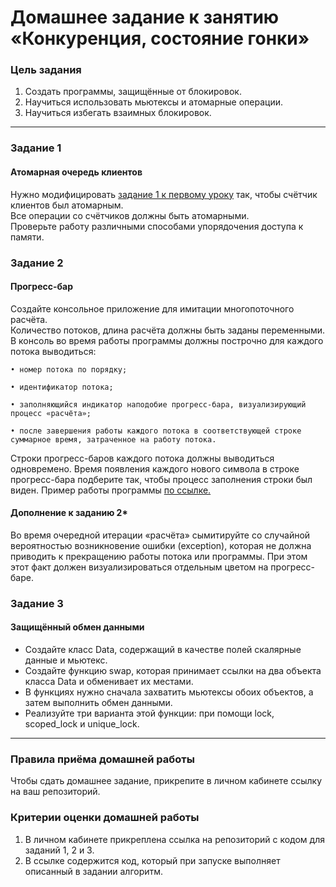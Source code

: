 # Домашнее задание к занятию «Конкуренция, состояние гонки»### Цель задания1. Создать программы, защищённые от блокировок. 2. Научиться использовать мьютексы и атомарные операции.3. Научиться избегать взаимных блокировок.------### Задание 1#### Атомарная очередь клиентовНужно модифицировать [задание 1 к первому уроку](https://github.com/Sergey-87/Netology-Homework-CPP/tree/main/Block7_Multithreaded_and_asynchronous_programming/Lesson1_Multithreading/Task1) так, чтобы счётчик клиентов был атомарным.<br/>Все операции со счётчиков должны быть атомарными.<br/>Проверьте работу различными способами упорядочения доступа к памяти.### Задание 2#### Прогресс-барСоздайте консольное приложение для имитации многопоточного расчёта.<br/>Количество потоков, длина расчёта должны быть заданы переменными.<br/>В консоль во время работы программы должны построчно для каждого потока выводиться:	• номер потока по порядку;		• идентификатор потока;		• заполняющийся индикатор наподобие прогресс-бара, визуализирующий процесс «расчёта»;		• после завершения работы каждого потока в соответствующей строке суммарное время, затраченное на работу потока.  Строки прогресс-баров каждого потока должны выводиться одновремено. Время появления каждого нового символа в строке прогресс-бара подберите так, чтобы процесс заполнения строки был виден. Пример работы программы [по ссылке.]( https://cloud.mail.ru/public/MZVL/AqpmAkcMp)#### Дополнение к заданию 2*Во время очередной итерации «расчёта» сымитируйте со случайной вероятностью возникновение ошибки (exception), которая не должна приводить к прекращению работы потока или программы. При этом этот факт должен визуализироваться отдельным цветом на прогресс-баре.### Задание 3#### Защищённый обмен данными- Создайте класс Data, содержащий в качестве полей скалярные данные и мьютекс.- Создайте функцию swap, которая принимает ссылки на два объекта класса Data и обменивает их местами.<br/>- В функциях нужно сначала захватить мьютексы обоих объектов, а затем выполнить обмен данными.- Реализуйте три варианта этой функции: при помощи lock, scoped_lock и unique_lock.------### Правила приёма домашней работыЧтобы сдать домашнее задание, прикрепите в личном кабинете ссылку на ваш репозиторий.### Критерии оценки домашней работы1. В личном кабинете прикреплена ссылка на репозиторий с кодом для заданий 1, 2 и 3.2. В ссылке содержится код, который при запуске выполняет описанный в задании алгоритм.